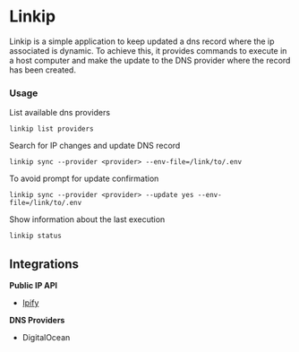 # Linkip

Linkip is a simple application to keep updated a dns record where the ip associated is dynamic. 
To achieve this, it provides commands to execute in a host computer and make the update to the DNS provider where the 
record has been created.

### Usage
List available dns providers
```
linkip list providers
```
Search for IP changes and update DNS record
```
linkip sync --provider <provider> --env-file=/link/to/.env
```
To avoid prompt for update confirmation
``` 
linkip sync --provider <provider> --update yes --env-file=/link/to/.env
```
Show information about the last execution
```bash
linkip status
```

## Integrations
**Public IP API**
* [Ipify](https://www.ipify.org/)

**DNS Providers**
* DigitalOcean